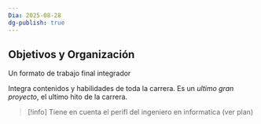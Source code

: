 ```yaml
---
Dia: 2025-08-28
dg-publish: true
---
```

## Objetivos y Organización 

Un formato de trabajo final integrador 

Integra contenidos y habilidades de toda la carrera. Es un *ultimo gran proyecto*, el ultimo hito de la carrera. 

>[!info] Tiene en cuenta el perifl del ingeniero en informatica (ver plan) 


